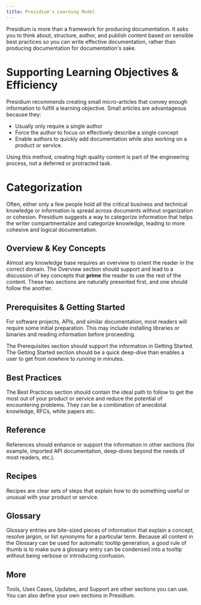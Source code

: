 ```yaml
---
title: Presidium's Learning Model
---
```


Presidium is more than a framework for producing documentation. It asks you to think about, structure, author, and publish content based on sensible best practices so you can write effective documentation, rather than producing documentation for documentation's sake.

# Supporting Learning Objectives & Efficiency

Presidium recommends creating small micro-articles that convey enough information to fulfill a learning objective. Small articles are advantageous because they:
* Usually only require a single author
* Force the author to focus on effectively describe a single concept
* Enable authors to quickly add documentation while also working on a product or service.

Using this method, creating high quality content is part of the engineering process, not a deferred or protracted task.

# Categorization

Often, either only a few people hold all the critical business and technical knowledge or information is spread across documents without organization or cohesion.
 Presidium suggests a way to categorize information that helps the writer compartmentalize and categorize knowledge, leading to more cohesive and logical documentation.


## Overview & Key Concepts

Almost any knowledge base requires an overview to orient the reader in the correct domain. The Overview section should support and lead to a discussion of key concepts that **prime** the reader to use the rest of the content. These two sections are naturally presented first, and one should follow the another.

## Prerequisites & Getting Started

For software projects, APIs, and similar documentation, most readers will require some initial preparation. This may include installing libraries or binaries and reading information before proceeding.

The Prerequisites section should support the information in Getting Started. The Getting Started section should be a quick deep-dive than enables a user to get from *nowhere* to *running* in minutes.

## Best Practices

The Best Practices section should contain the ideal path to follow to get the most out of your product or service and reduce the potential of encountering problems. They can be a combination of anecdotal knowledge, RFCs, white papers etc.

## Reference

References should enhance or support the information in other sections (for example, imported API documentation, deep-dives beyond the needs of most readers, etc.).

## Recipes

Recipes are clear sets of steps that explain how to do something useful or unusual with your product or service.

## Glossary

Glossary entries are bite-sized pieces of information that explain a concept, resolve jargon, or list synonyms for a particular term. Because all content in the Glossary can be used for automatic tooltip generation, a good rule of thumb is to make sure a glossary entry can be condensed into a tooltip without being verbose or introducing confusion.

## More

Tools, Uses Cases, Updates, and Support are other sections you can use. You can also define your own sections in Presidium.
